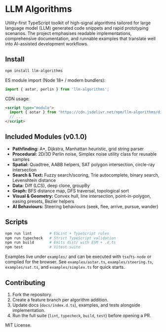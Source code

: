 # LLM Algorithms

Utility-first TypeScript toolkit of high-signal algorithms tailored for large language model (LLM) generated code snippets and rapid prototyping scenarios. The project emphasises readable implementations, comprehensive documentation, and runnable examples that translate well into AI-assisted development workflows.

## Install
```bash
npm install llm-algorithms
```

ES module import (Node 18+ / modern bundlers):
```ts
import { astar, perlin } from 'llm-algorithms';
```

CDN usage:
```html
<script type="module">
  import { astar } from "https://cdn.jsdelivr.net/npm/llm-algorithms/dist/index.js";
  // ...
</script>
```

## Included Modules (v0.1.0)
- **Pathfinding:** A*, Dijkstra, Manhattan heuristic, grid string parser
- **Procedural:** 2D/3D Perlin noise, Simplex noise utility class for reusable samples
- **Spatial:** Quadtree, AABB helpers, SAT polygon intersection, circle-ray intersection
- **Search & Text:** Fuzzy search/scoring, Trie autocomplete, binary search, Levenshtein distance
- **Data:** Diff (LCS), deep clone, groupBy
- **Graph:** BFS distance map, DFS traversal, topological sort
- **Visual & Geometry:** Convex hull, line intersection, point-in-polygon, easing presets, Bezier helpers
- **AI Behaviours:** Steering behaviours (seek, flee, arrive, pursue, wander)

## Scripts
```bash
npm run lint        # ESLint + TypeScript rules
npm run typecheck   # Strict TypeScript validation
npm run build       # Emits dist/ with ESM + .d.ts
npm test            # Vitest suite
```

Examples live under `examples/` and can be executed with `tsx`/`ts-node` or compiled for the browser. See `examples/astar.ts`, `examples/steering.ts`, `examples/sat.ts`, and `examples/simplex.ts` for quick starts.

## Contributing
1. Fork the repository.
2. Create a feature branch per algorithm addition.
3. Update docs (`docs/index.d.ts`), examples, and tests alongside implementation.
4. Run the full suite (`lint`, `typecheck`, `build`, `test`) before opening a PR.

MIT License.
